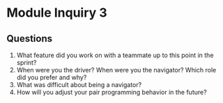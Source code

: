# Module Inquiry 3

## Questions

1. What feature did you work on with a teammate up to this point in the sprint?
2. When were you the driver? When were you the navigator? Which role did you prefer and why?
3. What was difficult about being a navigator?
4. How will you adjust your pair programming behavior in the future?
